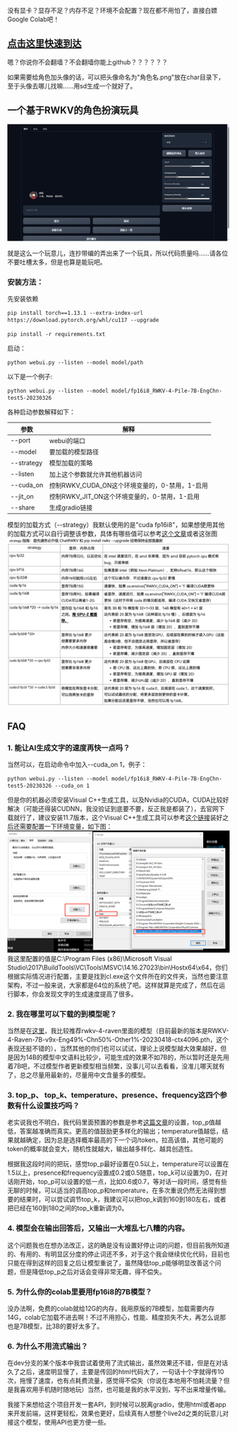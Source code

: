 没有显卡？显存不足？内存不足？环境不会配置？现在都不用怕了，直接白嫖Google Colab吧！

## [点击这里快速到达](https://colab.research.google.com/drive/19cKRLE6WBVoVK1cHPNuc3KvmeQ9TO19G#scrollTo=t4daxu3L1Rbi)

嗯？你说你不会翻墙？不会翻墙你能上github？？？？？？

如果需要给角色加头像的话，可以把头像命名为"角色名.png"放在char目录下，至于头像去哪儿找嘛……用sd生成一个就好了。

## 一个基于RWKV的角色扮演玩具

![图片1](./pic/1.png)

就是这么一个玩意儿，连抄带编的弄出来了一个玩具，所以代码质量吗……请各位不要吐槽太多，但是也算是能玩吧。

### 安装方法：

先安装依赖
```
pip install torch==1.13.1 --extra-index-url https://download.pytorch.org/whl/cu117 --upgrade

pip install -r requirements.txt
```

启动：
```
python webui.py --listen --model model/path
```

以下是一个例子: 
```
python webui.py --listen --model model/fp16i8_RWKV-4-Pile-7B-EngChn-test5-20230326
```
各种启动参数解释如下：

| 参数 | 解释 |
| --- | --- |
| --port | webui的端口 |
| --model | 要加载的模型路径 |
| --strategy | 模型加载的策略 |
| --listen | 加上这个参数就允许其他机器访问 |
| --cuda_on | 控制RWKV_CUDA_ON这个环境变量的，0-禁用，1-启用 |
| --jit_on | 控制RWKV_JIT_ON这个环境变量的，0-禁用，1-启用 |
| --share | 生成gradio链接 |

模型的加载方式（--strategy）我默认使用的是"cuda fp16i8"，如果想使用其他的加载方式可以自行调整该参数，具体有哪些值可以参考[这个文章](https://zhuanlan.zhihu.com/p/609154637)或者这张图![图片](./pic/4.jpg)

## FAQ

### 1. 能让AI生成文字的速度再快一点吗？

当然可以，在启动命令中加入--cuda_on 1，例子：
```
python webui.py --listen --model model/fp16i8_RWKV-4-Pile-7B-EngChn-test5-20230326 --cuda_on 1
```
但是你的机器必须安装Visual C++生成工具，以及Nvidia的CUDA，CUDA比较好解决（可能还得装CUDNN，我没验证到底要不要，反正我是都装了），去官网下载就行了，建议安装11.7版本，这个Visual C++生成工具可以参考[这个链接](https://learn.microsoft.com/zh-cn/training/modules/rust-set-up-environment/3-install-build-tools)装好之后还需要配置一下环境变量，如下图：
![图片3](./pic/3.png)
我这里配置的值是C:\Program Files (x86)\Microsoft Visual Studio\2017\BuildTools\VC\Tools\MSVC\14.16.27023\bin\Hostx64\x64，你们根据实际情况进行配置，主要是找到cl.exe这个文件所在的文件夹，当然也要注意架构，不过一般来说，大家都是64位的系统了吧。这样就算是完成了，然后在运行脚本，你会发现文字的生成速度提高了很多。

### 2. 我在哪里可以下载的到模型呢？

当然是在[这里](https://huggingface.co/BlinkDL)，我比较推荐rwkv-4-raven里面的模型（目前最新的版本是RWKV-4-Raven-7B-v9x-Eng49%-Chn50%-Other1%-20230418-ctx4096.pth，这个表现还挺不错的），当然其他的你们也可以试试，理论上说模型越大效果越好，但是因为14B的模型中文语料比较少，可能生成的效果不如7B的，所以暂时还是先用着7B吧，不过模型作者更新模型相当频繁，没事儿可以去看看，没准儿哪天就有了，总之尽量用最新的，尽量用中文含量多的模型。

### 3. top_p、 top_k、temperature、presence、frequency这四个参数有什么设置技巧吗？

老实说我也不明白，我代码里面预置的参数是参考[这篇文章](https://zhuanlan.zhihu.com/p/616353805)的设置，top_p值越低，答案越准确而真实。更高的值鼓励更多样化的输出；temperature值越低，结果就越确定，因为总是选择概率最高的下一个词/token，拉高该值，其他可能的token的概率就会变大，随机性就越大，输出越多样化、越具创造性。

根据我这段时间的把玩，感觉top_p最好设置在0.5以上，temperature可以设置在1.5以上，presence和frequency设置成0.2或0.5随意，top_k可以设置为0，在对话刚开始，top_p可以设置的低一点，比如0.6或0.7，等对话一段时间，感觉有些无聊的时候，可以适当的调高top_p和temperature，在多次重说仍然无法得到想要的结果时，可以尝试调节top_k，我建议可以把top_k调到160到180左右，或者把已经在160到180之间的top_k重新调为0。

### 4. 模型会在输出回答后，又输出一大堆乱七八糟的内容。

这个问题我也在想办法改正，这的确是没有设置好停止词的问题，但目前我所知道的、有用的、有明显区分度的停止词还不多，对于这个我会继续优化代码，目前也只能在得到这样的回复之后让模型重说了，虽然降低top_p能够明显改善这个问题，但是降低top_p之后对话会变得非常无趣，得不偿失。

### 5. 为什么你的colab里要用fp16i8的7B模型？

没办法啊，免费的colab就给12G的内存，我用原版的7B模型，加载需要内存14G，colab它加载不进去啊！不过不用担心，性能、精度损失不大，再怎么说那也是7B模型，比3B的要好太多了。

### 6. 为什么不用流式输出？

在dev分支的某个版本中我尝试着使用了流式输出，虽然效果还不错，但是在对话久了之后，速度明显慢了，主要是传回的html代码大了，一句话十个字就得传10次，拖慢了速度，也有点耗费流量，感觉得不偿失（你说在本地用不怕耗流量？但是我喜欢用手机随时随地玩）当然，也可能是我的水平没到，写不出来增量传输。

我接下来想给这个项目开发一套API，到时候可以脱离gradio，使用html或者app来开发前端，这样更轻松，效果也更好，后续真有人想整个live2d之类的玩意儿对接这个模型，使用API也更方便一些。